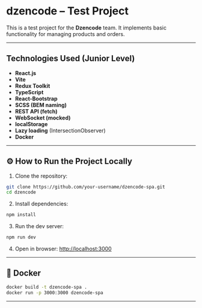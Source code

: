 # dzencode – Test Project

This is a test project for the **Dzencode** team. It implements basic functionality for managing products and orders.

---

## Technologies Used (Junior Level)

- **React.js**
- **Vite**
- **Redux Toolkit**
- **TypeScript**
- **React-Bootstrap**
- **SCSS (BEM naming)**
- **REST API (fetch)**
- **WebSocket (mocked)**
- **localStorage**
- **Lazy loading** (IntersectionObserver)
- **Docker**

---

## ⚙️ How to Run the Project Locally

1. Clone the repository:

```bash
git clone https://github.com/your-username/dzencode-spa.git
cd dzencode
```

2. Install dependencies:

```bash
npm install
```

3. Run the dev server:

```bash
npm run dev
```

4. Open in browser:
[http://localhost:3000](http://localhost:3000)

---

## 🐳 Docker

```bash
docker build -t dzencode-spa .
docker run -p 3000:3000 dzencode-spa
```

---
